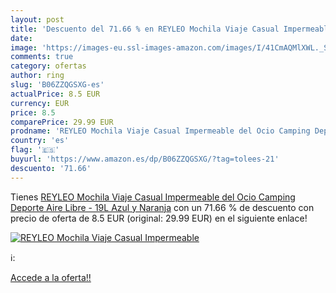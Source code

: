 ```yaml
---
layout: post
title: 'Descuento del 71.66 % en REYLEO Mochila Viaje Casual Impermeable '
date: 
image: 'https://images-eu.ssl-images-amazon.com/images/I/41CmAQMlXWL._SL200_.jpg'
comments: true
category: ofertas
author: ring
slug: 'B06ZZQGSXG-es'
actualPrice: 8.5 EUR
currency: EUR
price: 8.5
comparePrice: 29.99 EUR
prodname: 'REYLEO Mochila Viaje Casual Impermeable del Ocio Camping Deporte Aire Libre - 19L Azul y Naranja'
country: 'es'
flag: '🇪🇸'
buyurl: 'https://www.amazon.es/dp/B06ZZQGSXG/?tag=tolees-21'
descuento: '71.66'
---
```


Tienes [REYLEO Mochila Viaje Casual Impermeable del Ocio Camping Deporte Aire Libre - 19L Azul y Naranja](https://www.amazon.es/dp/B06ZZQGSXG/?tag=tolees-21) con un 71.66 % de descuento con precio de oferta de 8.5 EUR (original: 29.99 EUR) en el siguiente enlace!

[![REYLEO Mochila Viaje Casual Impermeable ](https://images-eu.ssl-images-amazon.com/images/I/41CmAQMlXWL._SL200_.jpg)](https://www.amazon.es/dp/B06ZZQGSXG/?tag=tolees-21)

ℹ️:


[Accede a la oferta!!](https://www.amazon.es/dp/B06ZZQGSXG/?tag=tolees-21)
